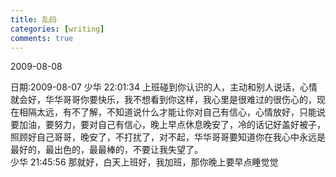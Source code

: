```yaml
---
title: 乱码
categories: [writing]
comments: true
---
```

2009-08-08

日期:2009-08-07
少华 22:01:34
上班碰到你认识的人，主动和别人说话，心情就会好，华华哥哥你要快乐，我不想看到你这样，我心里是很难过的很伤心的，现在相隔太远，有不了解，不知道说什么才能让你对自己有信心，心情放好，只能说要加油，要努力，要对自己有信心，晚上早点休息晚安了，冷的话记好盖好被子，照顾好自己哥哥，晚安了，不打扰了，对不起，华华哥哥要知道你在我心中永远是最好的，最出色的，最最棒的，不要让我失望了。  
少华 21:45:56
那就好，白天上班好，我加班，那你晚上要早点睡觉觉 
